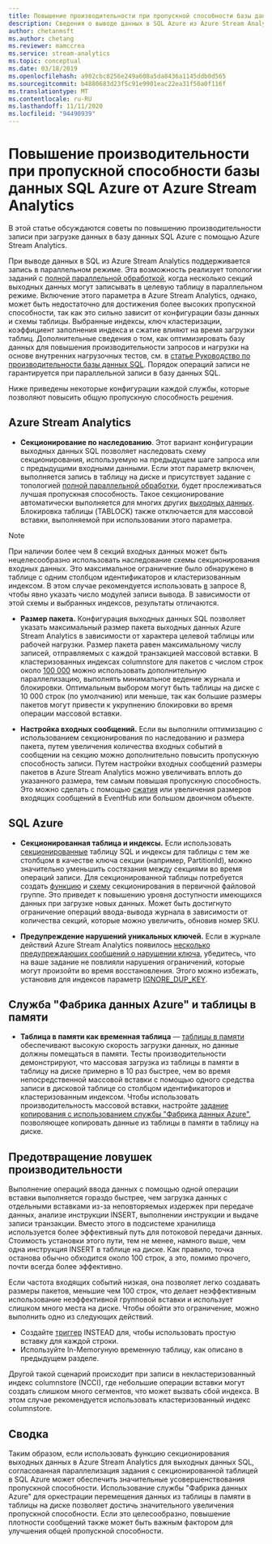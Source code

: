 ```yaml
---
title: Повышение производительности при пропускной способности базы данных SQL Azure от Azure Stream Analytics
description: Сведения о выводе данных в SQL Azure из Azure Stream Analytics, а также об увеличении пропускной способности операций записи.
author: chetanmsft
ms.author: chetang
ms.reviewer: mamccrea
ms.service: stream-analytics
ms.topic: conceptual
ms.date: 03/18/2019
ms.openlocfilehash: a902cbc8256e249a608a5da8436a1145ddb0d565
ms.sourcegitcommit: b4880683d23f5c91e9901eac22ea31f50a0f116f
ms.translationtype: MT
ms.contentlocale: ru-RU
ms.lasthandoff: 11/11/2020
ms.locfileid: "94490939"
---
```

# <a name="increase-throughput-performance-to-azure-sql-database-from-azure-stream-analytics"></a>Повышение производительности при пропускной способности базы данных SQL Azure от Azure Stream Analytics

В этой статье обсуждаются советы по повышению производительности записи при загрузке данных в базу данных SQL Azure с помощью Azure Stream Analytics.

При выводе данных в SQL из Azure Stream Analytics поддерживается запись в параллельном режиме. Эта возможность реализует топологии заданий с [полной параллельной обработкой](stream-analytics-parallelization.md#embarrassingly-parallel-jobs), когда несколько секций выходных данных могут записывать в целевую таблицу в параллельном режиме. Включение этого параметра в Azure Stream Analytics, однако, может быть недостаточно для достижения более высоких пропускной способности, так как это сильно зависит от конфигурации базы данных и схемы таблицы. Выбранные индексы, ключ кластеризации, коэффициент заполнения индекса и сжатие влияют на время загрузки таблиц. Дополнительные сведения о том, как оптимизировать базу данных для повышения производительности запросов и нагрузки на основе внутренних нагрузочных тестов, см. в [статье Руководство по производительности базы данных SQL](../azure-sql/database/performance-guidance.md). Порядок операций записи не гарантируется при параллельной записи в базу данных SQL.

Ниже приведены некоторые конфигурации каждой службы, которые позволяют повысить общую пропускную способность решения.

## <a name="azure-stream-analytics"></a>Azure Stream Analytics

- **Секционирование по наследованию**. Этот вариант конфигурации выходных данных SQL позволяет наследовать схему секционирования, используемую на предыдущем шаге запроса или с предыдущими входными данными. Если этот параметр включен, выполняется запись в таблицу на диске и присутствует задание с топологией [полной параллельной обработки](stream-analytics-parallelization.md#embarrassingly-parallel-jobs), будет прослеживаться лучшая пропускная способность. Такое секционирование автоматически выполняется для многих других [выходных данных](stream-analytics-parallelization.md#partitions-in-inputs-and-outputs). Блокировка таблицы (TABLOCK) также отключается для массовой вставки, выполняемой при использовании этого параметра.

> [!NOTE] 
> При наличии более чем 8 секций входных данных может быть нецелесообразно использовать наследование схемы секционирования входных данных. Это максимальное ограничение было обнаружено в таблице с одним столбцом идентификаторов и кластеризованным индексом. В этом случае рекомендуется использовать [в](/stream-analytics-query/into-azure-stream-analytics#into-shard-count) запросе 8, чтобы явно указать число модулей записи вывода. В зависимости от этой схемы и выбранных индексов, результаты отличаются.

- **Размер пакета.** Конфигурация выходных данных SQL позволяет указать максимальный размер пакета выходных данных Azure Stream Analytics в зависимости от характера целевой таблицы или рабочей нагрузки. Размер пакета равен максимальному числу записей, отправляемых с каждой транзакцией массовой вставки. В кластеризованных индексах columnstore для пакетов с числом строк около [100 000](/sql/relational-databases/indexes/columnstore-indexes-data-loading-guidance) можно использовать дополнительную параллелизацию, выполнять минимальное ведение журнала и блокировки. Оптимальным выбором могут быть таблицы на диске с 10 000 строк (по умолчанию) или меньше, так как большие размеры пакетов могут привести к укрупнению блокировки во время операции массовой вставки.

- **Настройка входных сообщений.** Если вы выполнили оптимизацию с использованием секционирования по наследованию и размера пакета, путем увеличения количества входных событий в сообщении на секцию можно дополнительно повысить пропускную способность записи. Путем настройки входных сообщений размеры пакетов в Azure Stream Analytics можно увеличивать вплоть до указанного размера, тем самым повышая пропускную способность. Это можно сделать с помощью [сжатия](stream-analytics-define-inputs.md) или увеличения размеров входящих сообщений в EventHub или большом двоичном объекте.

## <a name="sql-azure"></a>SQL Azure

- **Секционированная таблица и индексы.** Если использовать [секционированные](/sql/relational-databases/partitions/partitioned-tables-and-indexes) таблицу SQL и индексы для таблицы с тем же столбцом в качестве ключа секции (например, PartitionId), можно значительно уменьшить состязания между секциями во время операций записи. Для секционированной таблицы потребуется создать [функцию](/sql/t-sql/statements/create-partition-function-transact-sql) и [схему](/sql/t-sql/statements/create-partition-scheme-transact-sql) секционирования в первичной файловой группе. Это приведет к повышению уровня доступности имеющихся данных при загрузке новых данных. Может быть достигнуто ограничение операций ввода-вывода журнала в зависимости от количества секций, которые можно увеличить, обновив номер SKU.

- **Предупреждение нарушений уникальных ключей.** Если в журнале действий Azure Stream Analytics появилось [несколько предупреждающих сообщений о нарушении ключа](stream-analytics-troubleshoot-output.md#key-violation-warning-with-azure-sql-database-output), убедитесь, что на ваше задание не повлияли нарушения ограничений, которые могут произойти во время восстановления. Этого можно избежать, установив для индексов параметр [IGNORE\_DUP\_KEY](stream-analytics-troubleshoot-output.md#key-violation-warning-with-azure-sql-database-output).

## <a name="azure-data-factory-and-in-memory-tables"></a>Служба "Фабрика данных Azure" и таблицы в памяти

- **Таблица в памяти как временная таблица** — [таблицы в памяти](/sql/relational-databases/in-memory-oltp/in-memory-oltp-in-memory-optimization) обеспечивают высокую скорость загрузки данных, но данные должны помещаться в памяти. Тесты производительности демонстрируют, что массовая загрузка из таблицы в памяти в таблицу на диске примерно в 10 раз быстрее, чем во время непосредственной массовой вставки с помощью одного средства записи в дисковой таблице со столбцом идентификаторов и кластеризованным индексом. Чтобы использовать производительность массовой вставки, настройте [задание копирования с использованием службы "Фабрика данных Azure"](../data-factory/connector-azure-sql-database.md), позволяющее копировать данные из таблицы в памяти в таблицу на диске.

## <a name="avoiding-performance-pitfalls"></a>Предотвращение ловушек производительности
Выполнение операций ввода данных с помощью одной операции вставки выполняется гораздо быстрее, чем загрузка данных с отдельными вставками из-за неповторяемых издержек при передаче данных, анализе инструкции INSERT, выполнении инструкции и выдаче записи транзакции. Вместо этого в подсистеме хранилища используется более эффективный путь для потоковой передачи данных. Стоимость установки этого пути, тем не менее, намного выше, чем одна инструкция INSERT в таблице на диске. Как правило, точка останова обычно обходится около 100 строк, а это, помимо прочего, почти всегда более эффективно. 

Если частота входящих событий низкая, она позволяет легко создавать размеры пакетов, меньшие чем 100 строк, что делает неэффективным использование неэффективной групповой вставки и использует слишком много места на диске. Чтобы обойти это ограничение, можно выполнить одно из следующих действий.
* Создайте [триггер](/sql/t-sql/statements/create-trigger-transact-sql) INSTEAD для, чтобы использовать простую вставку для каждой строки.
* Используйте In-Memoryную временную таблицу, как описано в предыдущем разделе.

Другой такой сценарий происходит при записи в некластеризованный индекс columnstore (NCCI), где небольшие операции вставки могут создать слишком много сегментов, что может вызвать сбой индекса. В этом случае рекомендуется использовать кластеризованный индекс columnstore.

## <a name="summary"></a>Сводка

Таким образом, если использовать функцию секционирования выходных данных в Azure Stream Analytics для выходных данных SQL, согласованная параллелизация задания с секционированной таблицей в SQL Azure может обеспечить значительные усовершенствования пропускной способности. Использование службы "Фабрика данных Azure" для оркестрации перемещения данных из таблицы в памяти в таблицы на диске позволяет достичь значительного увеличения пропускной способности. Если это целесообразно, повышение плотности сообщений также может быть важным фактором для улучшения общей пропускной способности.
